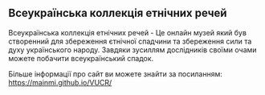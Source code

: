 ## Всеукраїнська коллекція етнічних речей


Всеукраїнська коллекція етнічних речей - Це онлайн музей який був створенний для збереження єтнічної спадчини та збереження сили та духу українського народу. Завдяки зусиллям дослідників своїми очами можете побачити всеукраїнський спадок.

Більше інформації про сайт ви можете знайти за посиланням:
https://mainmi.github.io/VUCR/

